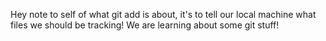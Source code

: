 Hey note to self of what git add is about, it's to tell our local machine what files we should be tracking!
We are learning about some git stuff!